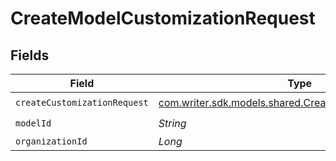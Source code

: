 # CreateModelCustomizationRequest


## Fields

| Field                                                                                                        | Type                                                                                                         | Required                                                                                                     | Description                                                                                                  |
| ------------------------------------------------------------------------------------------------------------ | ------------------------------------------------------------------------------------------------------------ | ------------------------------------------------------------------------------------------------------------ | ------------------------------------------------------------------------------------------------------------ |
| `createCustomizationRequest`                                                                                 | [com.writer.sdk.models.shared.CreateCustomizationRequest](../../models/shared/CreateCustomizationRequest.md) | :heavy_check_mark:                                                                                           | N/A                                                                                                          |
| `modelId`                                                                                                    | *String*                                                                                                     | :heavy_check_mark:                                                                                           | N/A                                                                                                          |
| `organizationId`                                                                                             | *Long*                                                                                                       | :heavy_minus_sign:                                                                                           | N/A                                                                                                          |